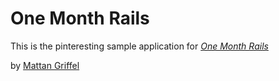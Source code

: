 # One Month Rails

This is the pinteresting sample application for 
[*One Month Rails*](http://onemonthrails.com)

by [Mattan Griffel](http://google.com)